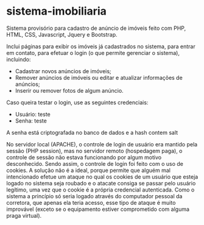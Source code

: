 # sistema-imobiliaria
Sistema provisório para cadastro de anúncio de imóveis feito com PHP, HTML, CSS, Javascript, Jquery e Bootstrap.

Inclui páginas para exibir os imóveis já cadastrados no sistema, para entrar em contato, para efetuar o login (o que permite gerenciar o sistema), incluindo:

- Cadastrar novos anúncios de imóveis;
- Remover anúncios de imóveis ou editar e atualizar informações de anúncios;
- Inserir ou remover fotos de algum anúncio.

Caso queira testar o login, use as seguintes credenciais:

- Usuário: teste
- Senha: teste

A senha está criptografada no banco de dados e a hash contem salt

No servidor local (APACHE), o controle de login de usuário era mantido pela sessão (PHP session), mas no servidor remoto (hospedagem paga), o controle de sessão não estava funcionando por algum motivo desconhecido. Sendo assim, o controle de login foi feito com o uso de cookies. A solução não é a ideal, porque permite que alguém mal intencionado efetue um ataque no qual os cookies de um usuário que esteja logado no sistema seja roubado e o atacate consiga se passar pelo usuário legítimo, uma vez que o cookie é a própria credencial autenticada. Como o sistema a princípio só seria logado através do computador pessoal da corretora, que apenas ela teria acesso, esse tipo de ataque é muito improvável (exceto se o equipamento estiver comprometido com alguma praga virtual).
